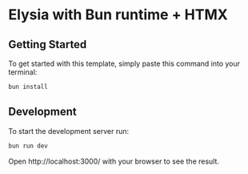 # Elysia with Bun runtime + HTMX

## Getting Started
To get started with this template, simply paste this command into your terminal:
```bash
bun install
```

## Development
To start the development server run:
```bash
bun run dev
```

Open http://localhost:3000/ with your browser to see the result.
